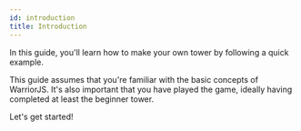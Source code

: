 ```yaml
---
id: introduction
title: Introduction
---
```


In this guide, you'll learn how to make your own tower by following a quick
example.

This guide assumes that you're familiar with the basic concepts of WarriorJS.
It's also important that you have played the game, ideally having completed at
least the beginner tower.

Let's get started!
